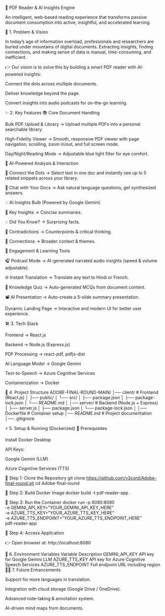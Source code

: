 📖 PDF Reader & AI Insights Engine

An intelligent, web-based reading experience that transforms passive document consumption into active, insightful, and accelerated learning.

🚀 1. Problem & Vision

In today’s age of information overload, professionals and researchers are buried under mountains of digital documents. Extracting insights, finding connections, and making sense of data is manual, time-consuming, and inefficient.

👉 Our vision is to solve this by building a smart PDF reader with AI-powered insights:

Connect the dots across multiple documents.

Deliver knowledge beyond the page.

Convert insights into audio podcasts for on-the-go learning.

✨ 2. Key Features
📚 Core Document Handling

Bulk PDF Upload & Library → Upload multiple PDFs into a personal searchable library.

High-Fidelity Viewer → Smooth, responsive PDF viewer with page navigation, scrolling, zoom in/out, and full screen mode.

Day/Night/Reading Mode → Adjustable blue light filter for eye comfort.

🤖 AI-Powered Analysis & Interaction

🔗 Connect the Dots → Select text in one doc and instantly see up to 5 related snippets across your library.

💬 Chat with Your Docs → Ask natural language questions, get synthesized answers.

💡 AI Insights Bulb (Powered by Google Gemini)

🔑 Key Insights → Concise summaries.

💡 Did You Know? → Surprising facts.

🤔 Contradictions → Counterpoints & critical thinking.

🔗 Connections → Broader context & themes.

🎯 Engagement & Learning Tools

🎧 Podcast Mode → AI-generated narrated audio insights (speed & volume adjustable).

🌐 Instant Translation → Translate any text to Hindi or French.

🧠 Knowledge Quiz → Auto-generated MCQs from document content.

📽️ AI Presentation → Auto-create a 5-slide summary presentation.

Dynamic Landing Page → Interactive and modern UI for better user experience.

🛠️ 3. Tech Stack

Frontend → React.js

Backend → Node.js (Express.js)

PDF Processing → react-pdf, pdfjs-dist

AI Language Model → Google Gemini

Text-to-Speech → Azure Cognitive Services

Containerization → Docker

📂 4. Project Structure
ADOBE-FINAL-ROUND-MAIN/
│── client/              # Frontend (React.js)
│   ├── public/
│   └── src/
│   ├── package.json
│   ├── package-lock.json
│   └── README.md
│
│── server/              # Backend (Node.js + Express)
│   ├── server.js
│   ├── package.json
│   └── package-lock.json
│
│── Dockerfile           # Container setup
│── README.md            # Project documentation
│── .gitignore

⚡ 5. Setup & Running (Dockerized)
🔧 Prerequisites

Install Docker Desktop

API Keys:

Google Gemini (LLM)

Azure Cognitive Services (TTS)

📌 Step 1: Clone the Repository
git clone https://github.com/v3cord/Adobe-final-round.git
cd Adobe-final-round

📌 Step 2: Build Docker Image
docker build -t pdf-reader-app .

📌 Step 3: Run the Container
docker run -p 8080:8080 \
  -e GEMINI_API_KEY="YOUR_GEMINI_API_KEY_HERE" \
  -e AZURE_TTS_KEY="YOUR_AZURE_TTS_KEY_HERE" \
  -e AZURE_TTS_ENDPOINT="YOUR_AZURE_TTS_ENDPOINT_HERE" \
  pdf-reader-app

📌 Step 4: Access Application

👉 Open browser at:
http://localhost:8080

🔑 6. Environment Variables
Variable	Description
GEMINI_API_KEY	API key for Google Gemini LLM
AZURE_TTS_KEY	API key for Azure Cognitive Speech Services
AZURE_TTS_ENDPOINT	Full endpoint URL including region
👨‍💻 7. Future Enhancements

Support for more languages in translation.

Integration with cloud storage (Google Drive / OneDrive).

Advanced note-taking & annotation system.

AI-driven mind maps from documents.
